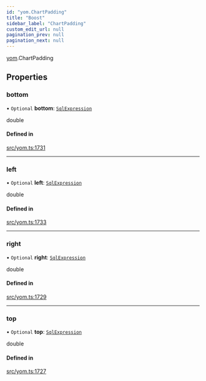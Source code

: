 ```yaml
---
id: "yom.ChartPadding"
title: "Boost"
sidebar_label: "ChartPadding"
custom_edit_url: null
pagination_prev: null
pagination_next: null
---
```


[yom](../namespaces/yom.md).ChartPadding

## Properties

### bottom

• `Optional` **bottom**: [`SqlExpression`](../namespaces/yom.md#sqlexpression)

double

#### Defined in

[src/yom.ts:1731](https://github.com/yolmio/boost/blob/5cada48/src/yom.ts#L1731)

___

### left

• `Optional` **left**: [`SqlExpression`](../namespaces/yom.md#sqlexpression)

double

#### Defined in

[src/yom.ts:1733](https://github.com/yolmio/boost/blob/5cada48/src/yom.ts#L1733)

___

### right

• `Optional` **right**: [`SqlExpression`](../namespaces/yom.md#sqlexpression)

double

#### Defined in

[src/yom.ts:1729](https://github.com/yolmio/boost/blob/5cada48/src/yom.ts#L1729)

___

### top

• `Optional` **top**: [`SqlExpression`](../namespaces/yom.md#sqlexpression)

double

#### Defined in

[src/yom.ts:1727](https://github.com/yolmio/boost/blob/5cada48/src/yom.ts#L1727)
